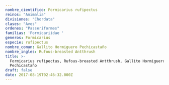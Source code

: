 ```yaml
---
nombre_cientifico: Formicarius rufipectus
reinos: "Animalia"
divisiones: "Chordata"
clases: "Aves"
ordenes: "Passeriformes"
familias: 'Formicariidae '
generos: Formicarius
especie: rufipectus
nombre_comun: Gallito Hormiguero Pechicastaño
nombre_ingles: Rufous-breasted Antthrush
title: >-
  Formicarius rufipectus, Rufous-breasted Antthrush, Gallito Hormiguero
  Pechicastaño
draft: false
date: 2017-08-19T02:46:32.000Z
---
```


